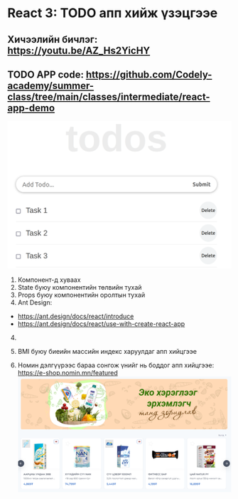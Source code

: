 # React 3: TODO апп хийж үзэцгээе

## Хичээлийн бичлэг: https://youtu.be/AZ_Hs2YicHY

## TODO APP code: https://github.com/Codely-academy/summer-class/tree/main/classes/intermediate/react-app-demo

![Alt text](image-1.png)

1. Компонент-д хуваах
2. State буюу компонентийн төлвийн тухай
3. Props буюу компонентийн оролтын тухай
4. Ant Design:

- https://ant.design/docs/react/introduce
- https://ant.design/docs/react/use-with-create-react-app

4.

5. BMI буюу биеийн массийн индекс харуулдаг апп хийцгээе
6. Номин дэлгүүрээс бараа сонгож үнийг нь боддог апп хийцгээе: https://e-shop.nomin.mn/featured
   ![Alt text](image.png)
